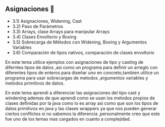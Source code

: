 
## Asignaciones 📩 
- 3.1) Asignaciones, Widening, Cast
- 3.2) Paso de Parámetros
- 3.3) Arrays, clase Arrays para manipular Arrays
- 3.4) Clases Envoltorio y Boxing
- 3.5) Sobrecarga de Métodos con Widening, Boxing y Argumentos Variables
- 3.6) Comparación de tipos nativos, comparación de clases envoltorio

En este tema utilice ejemplos con asignaciones de tipo y casting de diferntes tipos de datos ,asi como un programa para definir un arreglo con diferentes tipos de enteros para diseñar uno en concreto,tambien utilice un programa para usar sobrecargas de metodos ,argumentos variables y metodos primitivos de datos.

En este tema aprendi a diferenciar las asignaciones del tipo cast y windening ademas de que aprendi como se usan los metodos propios de clases definidas por la java como lo es array asi como que son los tipos de datos primitivos en java y las clases wrappers ya que nos pueden generar ciertos conflictos
si no sabemos la diferencia ,personalmente creo que este fue uno de los temas mas cargados en cuanto a complejidad.


